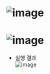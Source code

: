 ![image](https://github.com/JEONGSEJIN/DataStructure/assets/41496585/019dcf33-8976-4852-9b78-1a18f4e1ee42)
=====
![image](https://github.com/JEONGSEJIN/DataStructure/assets/41496585/5264bfa2-7ff7-4015-aa4a-7b3312d4e20e)
=====
- 실행 결과  
![image](https://github.com/JEONGSEJIN/DataStructure/assets/41496585/6c26e9ce-5fc8-4603-a937-a0bc488b52e2)
